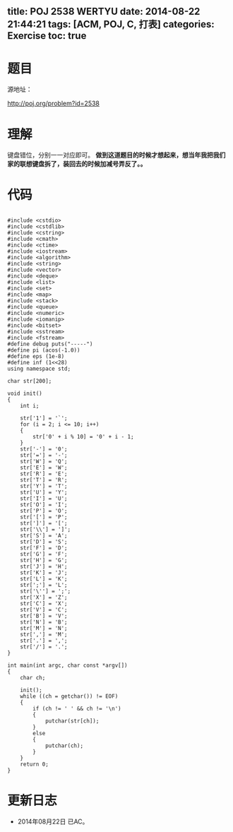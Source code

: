 title: POJ 2538 WERTYU
date: 2014-08-22 21:44:21
tags: [ACM, POJ, C, 打表]
categories: Exercise
toc: true
---
# 题目
源地址：

http://poj.org/problem?id=2538

# 理解
键盘错位，分别一一对应即可。
**做到这道题目的时候才想起来，想当年我把我们家的联想键盘拆了，装回去的时候加减号弄反了。。**

<!-- more -->

# 代码

```

#include <cstdio>
#include <cstdlib>
#include <cstring>
#include <cmath>
#include <ctime>
#include <iostream>
#include <algorithm>
#include <string>
#include <vector>
#include <deque>
#include <list>
#include <set>
#include <map>
#include <stack>
#include <queue>
#include <numeric>
#include <iomanip>
#include <bitset>
#include <sstream>
#include <fstream>
#define debug puts("-----")
#define pi (acos(-1.0))
#define eps (1e-8)
#define inf (1<<28)
using namespace std;

char str[200];

void init()
{
    int i;

    str['1'] = '`';
    for (i = 2; i <= 10; i++)
    {
        str['0' + i % 10] = '0' + i - 1;
    }
    str['-'] = '0';
    str['='] = '-';
    str['W'] = 'Q';
    str['E'] = 'W';
    str['R'] = 'E';
    str['T'] = 'R';
    str['Y'] = 'T';
    str['U'] = 'Y';
    str['I'] = 'U';
    str['O'] = 'I';
    str['P'] = 'O';
    str['['] = 'P';
    str[']'] = '[';
    str['\\'] = ']';
    str['S'] = 'A';
    str['D'] = 'S';
    str['F'] = 'D';
    str['G'] = 'F';
    str['H'] = 'G';
    str['J'] = 'H';
    str['K'] = 'J';
    str['L'] = 'K';
    str[';'] = 'L';
    str['\''] = ';';
    str['X'] = 'Z';
    str['C'] = 'X';
    str['V'] = 'C';
    str['B'] = 'V';
    str['N'] = 'B';
    str['M'] = 'N';
    str[','] = 'M';
    str['.'] = ',';
    str['/'] = '.';
}

int main(int argc, char const *argv[])
{
    char ch;

    init();
    while ((ch = getchar()) != EOF)
    {
        if (ch != ' ' && ch != '\n')
        {
            putchar(str[ch]);
        }
        else
        {
            putchar(ch);
        }
    }
    return 0;
}

```

# 更新日志
- 2014年08月22日 已AC。